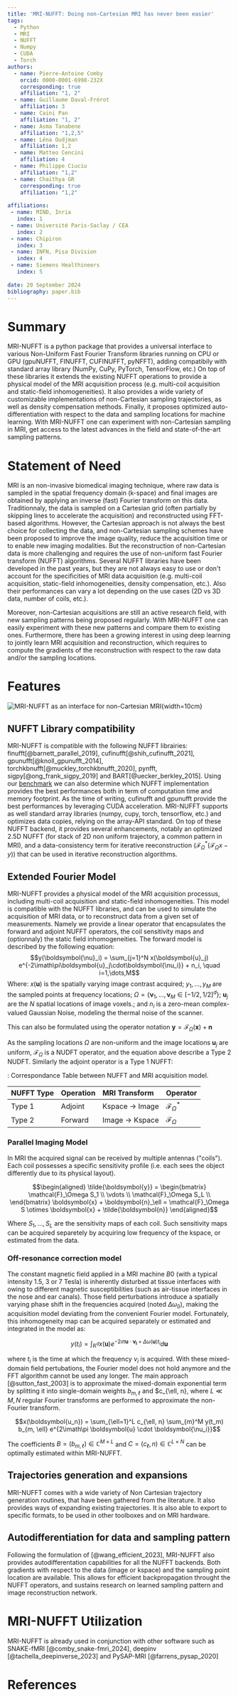 ```yaml
---
title: 'MRI-NUFFT: Doing non-Cartesian MRI has never been easier'
tags:
  - Python
  - MRI
  - NUFFT
  - Numpy 
  - CUDA
  - Torch 
authors:
  - name: Pierre-Antoine Comby
    orcid: 0000-0001-6998-232X
    corresponding: true
    affiliation: "1, 2"
  - name: Guillaume Daval-Frérot
    affiliation: 3
  - name: Caini Pan 
    affiliation: "1, 2"
  - name: Asma Tanabene
    affiliation: "1,2,5" 
  - name: Léna Oudjman
    affiliation: 1,2
  - name: Matteo Cencini
    affiliation: 4
  - name: Philippe Ciuciu
    affiliation: "1,2"
  - name: Chaithya GR
    corresponding: true 
    affiliation: "1,2"
    
affiliations:
 - name: MIND, Inria
   index: 1
 - name: Université Paris-Saclay / CEA 
   index: 2
 - name: Chipiron
   index: 3
 - name: INFN, Pisa Division 
   index: 4 
 - name: Siemens Healthineers 
   index: 5
   
date: 20 September 2024
bibliography: paper.bib
---
```



# Summary 
MRI-NUFFT is a python package that provides a universal interface to various Non-Uniform Fast Fourier Transform libraries running on CPU or GPU (gpuNUFFT, FINUFFT, CUFINUFFT, pyNFFT), adding compatibily with standard array library (NumPy, CuPy, PyTorch, TensorFlow, etc.) On top of these libraries it extends the existing NUFFT operations to provide a physical model of the MRI acquisition process (e.g. multi-coil acquisition and static-field inhomogeneities). It also provides a wide variety of customizable implementations of non-Cartesian sampling trajectories, as well as density compensation methods. Finally, it proposes optimized auto-differentiation with respect to the data and sampling locations for machine learning. With MRI-NUFFT one can experiment with non-Cartesian sampling in MRI, get access to the latest advances in the field and state-of-the-art sampling patterns.


# Statement of Need 
MRI is an non-invasive biomedical imaging technique, where raw data is sampled in the spatial frequency domain (k-space) and final images are  obtained by applying an inverse (fast) Fourier transform on this data.
Traditionnaly, the data is sampled on a Cartesian grid (often partially by skipping lines to accelerate the acquisition)  and reconstructed using FFT-based algorithms. 
However, the Cartesian approach is not always the best choice for collecting the data, and non-Cartesian sampling schemes have been proposed to improve the image quality, reduce the acquisition time or to enable new imaging modalities. But the reconstruction of non-Cartesian data is more challenging and requires the use of non-uniform fast Fourier transform (NUFFT) algorithms. 
Several NUFFT libraries have been developed in the past years, but they are not always easy to use or don't account for the specificities of MRI data acquisition (e.g. multi-coil acquisition, static-field inhomogeneities, density compensation, etc.). Also their performances can vary a lot depending on the use cases (2D vs 3D data, number of coils, etc.). 

Moreover, non-Cartesian acquisitions are still an active research field, with new sampling patterns being proposed regularly. With MRI-NUFFT one can easily experiment with these new patterns and compare them to existing ones.
Furthermore, there has been a growing interest in using deep learning to jointly learn MRI acquisition and reconstruction, which requires to compute the gradients of the reconstruction with respect to the raw data and/or the sampling locations.

# Features 

![MRI-NUFFT as an interface for non-Cartesian MRI](../_static/mri-nufft-scheme.svg){width=10cm}

## NUFFT Library compatibility 
MRI-NUFFT is compatible with the following NUFFT librairies: finufft[@barnett_parallel_2019], cufinufft[@shih_cufinufft_2021], gpunufft[@knoll_gpunufft_2014], torchkbnufft[@muckley_torchkbnufft_2020], pynfft, sigpy[@ong_frank_sigpy_2019] and BART[@uecker_berkley_2015]. 
Using our [benchmark](https://github.com/mind-inria/mri-nufft-benchmark/) we can also determine which NUFFT implementation provides the best performances both in term of computation time and memory footprint. As the time of writing, cufinufft and gpunufft provide the best performances by leveraging CUDA acceleration. MRI-NUFFT supports as well standard array libraries (numpy, cupy, torch, tensorflow, etc.) and optimizes data copies, relying on the array-API standard. 
On top of these NUFFT backend, it provides several enhancements, notably an optimized 2.5D NUFFT (for stack of 2D non uniform trajectory, a common pattern in MRI), and a data-consistency term for iterative reeconstruction ($\mathcal{F}_\Omega^*(\mathcal{F}_\Omega x - y)$) that can be used in iterative reconstruction algorithms.


## Extended Fourier Model 
MRI-NUFFT provides a physical model of the MRI acquisition processus, including multi-coil acquisition and static-field inhomogeneities. This model is compatible with the NUFFT libraries, and can be used to simulate the acquisition of MRI data, or to reconstruct data from a given set of measurements. Namely we provide a linear operator that encapsulates the forward and adjoint NUFFT operators, the coil sensitivity maps and (optionnaly) the static field inhomogeneities. The forward model is described by the following equation:
$$y(\boldsymbol{\nu}_i) = \sum_{j=1}^N x(\boldsymbol{u}_j) e^{-2\imath\pi\boldsymbol{u}_j\cdot\boldsymbol{\nu_i}} + n_i, \quad i=1,\dots,M$$
Where:
$x(\boldsymbol{u})$ is the spatially varying image contrast acquired; $y_1, \dots, y_M$ are the sampled points at frequency locations;  $\Omega=\lbrace \boldsymbol{\nu}_1, \dots, \boldsymbol{\nu}_M \in [-1/2, 1/2]^d\rbrace$; $\boldsymbol{u}_j$ are the $N$ spatial locations of image voxels.; and $n_i$ is a zero-mean complex-valued Gaussian Noise, modeling the thermal noise of the scanner.

This can also be formulated using the operator notation $\boldsymbol{y} = \mathcal{F}_\Omega (\boldsymbol{x}) + \boldsymbol{n}$

As the sampling locations $\Omega$ are non-uniform and the image locations $\boldsymbol{u}_j$ are uniform, $\mathcal{F}_\Omega$ is a NUDFT operator, and the equation above describe a Type 2 NUDFT.
Similarly the adjoint operator is a Type 1 NUFFT:

: Correspondance Table between NUFFT and MRI acquisition model.

| NUFFT Type | Operation | MRI Transform      | Operator               |
|:-----------|:----------|:-------------------|:-----------------------|
| Type 1     | Adjoint   | Kspace $\to$ Image | $\mathcal{F}_\Omega^*$ |
| Type 2     | Forward   | Image $\to$ Kspace | $\mathcal{F}_\Omega$   |


### Parallel Imaging Model
In MRI the acquired signal can be received by multiple antennas (\"coils\"). 
Each coil possesses a specific sensitivity profile (i.e. each sees the object differently due to its physical layout).

$$\begin{aligned}
\tilde{\boldsymbol{y}} = \begin{bmatrix}
 \mathcal{F}_\Omega S_1 \\
 \vdots  \\
 \mathcal{F}_\Omega S_L \\
 \end{bmatrix}
 \boldsymbol{x} + \boldsymbol{n}_\ell  = \mathcal{F}_\Omega S \otimes \boldsymbol{x} + \tilde{\boldsymbol{n}}
\end{aligned}$$

Where $S_1, \dots, S_L$ are the sensitivity maps of each coil. 
Such sensitivity maps can be acquired separetely by acquiring low frequency of the kspace, or estimated from the data.

### Off-resonance correction model
The constant magnetic field applied in a MRI machine $B0$ (with a typical intensity 1.5, 3 or 7 Tesla) is inherently disturbed at tissue interfaces with owing to different magnetic susceptibilities (such as air-tissue interfaces in the nose and ear canals). 
Those field perturbations introduce a spatially varying phase shift in the frequencies acquired (noted $\Delta\omega_0$), making the acquisition model deviating from the convenient Fourier model. 
Fortunately, this inhomogeneity map can be acquired separately or estimated and integrated in the model as:

$$y(t_i) = \int_{\mathbb{R}^d} x(\boldsymbol{u}) e^{-2\imath\pi \boldsymbol{u} \cdot\boldsymbol{\nu_i} + \Delta\omega(\boldsymbol{u}) t_i} d\boldsymbol{u}$$

where $t_i$ is the time at which the frequency $\nu_i$ is acquired.
With these mixed-domain field pertubations, the Fourier model does not hold anymore and the FFT algorithm cannot be used any longer. 
The main approach [@sutton_fast_2003] is to approximate the mixed-domain exponential term by splitting it into single-domain weights $b_{m, \ell}$ and $c_{\ell, n}, where $L \ll M, N$ regular Fourier transforms are performed to approximate the non-Fourier transform.

$$x(\boldsymbol{u_n}) = \sum_{\ell=1}^L c_{\ell, n} \sum_{m}^M y(t_m) b_{m, \ell} e^{2\imath\pi \boldsymbol{u} \cdot \boldsymbol{\nu_i}}$$

The coefficients $B=(b_{m, \ell}) \in \mathbb{C}^{M\times L}$ and $C=(c_\ell, n) \in \mathbb{C}^{L\times N}$ can be optimally estimated within MRI-NUFFT.

## Trajectories generation and expansions 
MRI-NUFFT comes with a wide variety of Non Cartesian trajectory generation routines, that have been gathered from the literature. It also provides ways of expanding existing trajectories. It is also able to export to specific formats, to be used in other toolboxes and on MRI hardware.

## Autodifferentiation for data and sampling pattern

Following the formulation of [@wang_efficient_2023], MRI-NUFFT also provides autodifferentation capabilities for all the NUFFT backends. Both gradients with respect to the data (image or kspace) and the sampling point location are available. This allows for efficient backpropagation throught the NUFFT operators, and sustains research on learned sampling pattern and image reconstruction network.

# MRI-NUFFT Utilization
MRI-NUFFT is already used in conjunction with other software such as SNAKE-fMRI [@comby_snake-fmri_2024], deepinv [@tachella_deepinverse_2023] and PySAP-MRI [@farrens_pysap_2020]

# References



